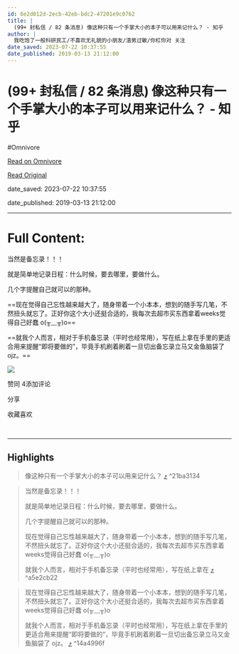 ```yaml
---
id: 6e2d012d-2ecb-42eb-bdc2-47201e9c0762
title: |
  (99+ 封私信 / 82 条消息) 像这种只有一个手掌大小的本子可以用来记什么？ - 知乎
author: |
  我吃饱了​一般科研民工/不喜欢无礼貌的小朋友/渣男过敏/你杠你对​ 关注
date_saved: 2023-07-22 10:37:55
date_published: 2019-03-13 21:12:00
---
```


# (99+ 封私信 / 82 条消息) 像这种只有一个手掌大小的本子可以用来记什么？ - 知乎
#Omnivore

[Read on Omnivore](https://omnivore.app/me/99-82-1897e0924e8)

[Read Original](https://www.zhihu.com/question/315510935/answer/622037924)

date_saved: 2023-07-22 10:37:55

date_published: 2019-03-13 21:12:00

--- 

# Full Content: 

当然是备忘录！！！

就是简单地记录日程：什么时候，要去哪里，要做什么。

几个字提醒自己就可以的那种。

==现在觉得自己忘性越来越大了，随身带着一个小本本，想到的随手写几笔，不然扭头就忘了。正好你这个大小还挺合适的，我每次去超市买东西拿着weeks觉得自己好蠢 o(╥﹏╥)o== 

==就我个人而言，相对于手机备忘录（平时也经常用），写在纸上拿在手里的更适合用来提醒“即将要做的”，毕竟手机刷着刷着一旦切出备忘录立马又金鱼脑袋了 ojz。==

![](https://proxy-prod.omnivore-image-cache.app/131x132,spX3iWSJmSJ7sjvgFF_rwTuly3h4gmSsgFYpVWUZrdFU/https://picx.zhimg.com/50/v2-c4470e20263a50cd3312bc5af308633b_720w.jpg?source=1940ef5c)

​赞同 4​​添加评论

​分享

​收藏​喜欢

​

---

## Highlights

> 像这种只有一个手掌大小的本子可以用来记什么？ [⤴️](https://omnivore.app/me/99-82-1897e0924e8#21ba3134-7687-4f1b-aaef-f38fb892a962)  ^21ba3134

> 当然是备忘录！！！
> 
> 就是简单地记录日程：什么时候，要去哪里，要做什么。
> 
> 几个字提醒自己就可以的那种。
> 
> 现在觉得自己忘性越来越大了，随身带着一个小本本，想到的随手写几笔，不然扭头就忘了。正好你这个大小还挺合适的，我每次去超市买东西拿着weeks觉得自己好蠢 o(╥﹏╥)o 
> 
> 就我个人而言，相对于手机备忘录（平时也经常用），写在纸上拿在 [⤴️](https://omnivore.app/me/99-82-1897e0924e8#a5e2cb22-4d35-462e-95c2-db2f431cf8ba)  ^a5e2cb22

> 现在觉得自己忘性越来越大了，随身带着一个小本本，想到的随手写几笔，不然扭头就忘了。正好你这个大小还挺合适的，我每次去超市买东西拿着weeks觉得自己好蠢 o(╥﹏╥)o 
> 
> 就我个人而言，相对于手机备忘录（平时也经常用），写在纸上拿在手里的更适合用来提醒“即将要做的”，毕竟手机刷着刷着一旦切出备忘录立马又金鱼脑袋了 ojz。 [⤴️](https://omnivore.app/me/99-82-1897e0924e8#14a4996f-2c99-474a-bcc1-4a9377b62d79)  ^14a4996f


